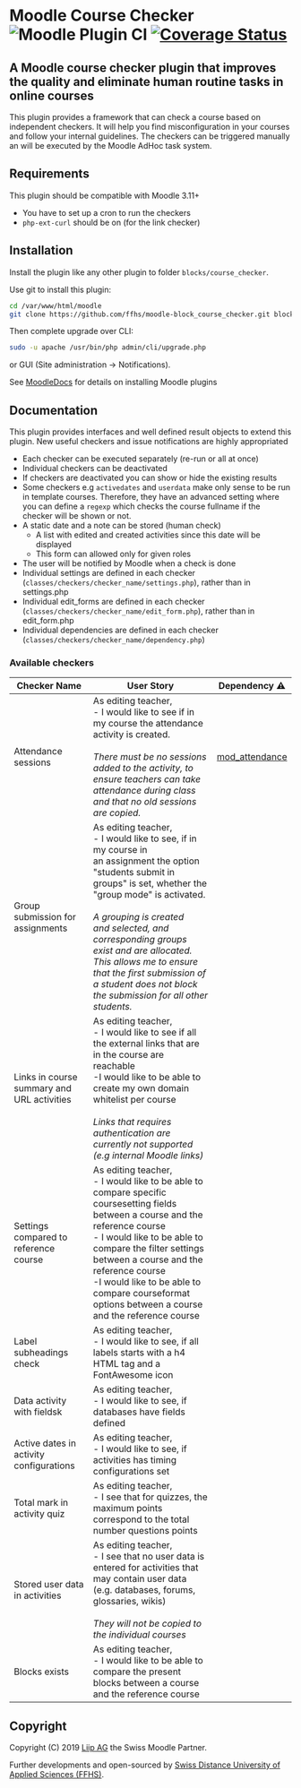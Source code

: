 # Moodle Course Checker ![Moodle Plugin CI](https://github.com/ffhs/moodle-block_course_checker/workflows/Moodle%20Plugin%20CI/badge.svg?branch=master) [![Coverage Status](https://coveralls.io/repos/github/ffhs/moodle-block_course_checker/badge.svg?branch=master)](https://coveralls.io/github/ffhs/moodle-block_course_checker?branch=master)

## A Moodle course checker plugin that improves the quality and eliminate human routine tasks in online courses

This plugin provides a framework that can check a course based on independent checkers. It will help you find misconfiguration in your courses and follow your internal guidelines.
The checkers can be triggered manually an will be executed by the Moodle AdHoc task system.

## Requirements

This plugin should be compatible with Moodle 3.11+

- You have to set up a cron to run the checkers
- `php-ext-curl` should be on (for the link checker)

## Installation

Install the plugin like any other plugin to folder `blocks/course_checker`.

Use git to install this plugin:

```bash
cd /var/www/html/moodle
git clone https://github.com/ffhs/moodle-block_course_checker.git blocks/course_checker
```

Then complete upgrade over CLI:

```bash
sudo -u apache /usr/bin/php admin/cli/upgrade.php
```

or GUI (Site administration -> Notifications).

See [MoodleDocs](https://docs.moodle.org/311/en/Installing_plugins) for details on installing Moodle plugins

## Documentation

This plugin provides interfaces and well defined result objects to extend this plugin. New useful checkers and issue notifications are highly appropriated

- Each checker can be executed separately (re-run or all at once)
- Individual checkers can be deactivated
- If checkers are deactivated you can show or hide the existing results
- Some checkers e.g `activedates` and `userdata` make only sense to be run in template courses. Therefore, they have an advanced setting where you can define a `regexp` which
  checks the course fullname if the checker will be shown or not.
- A static date and a note can be stored (human check)
    - A list with edited and created activities since this date will be displayed
    - This form can allowed only for given roles
- The user will be notified by Moodle when a check is done
- Individual settings are defined in each checker (`classes/checkers/checker_name/settings.php`), rather than in settings.php
- Individual edit_forms are defined in each checker (`classes/checkers/checker_name/edit_form.php`), rather than in edit_form.php
- Individual dependencies are defined in each checker (`classes/checkers/checker_name/dependency.php`)

### Available checkers

| Checker Name | User Story | Dependency :warning: |
|--------------|------------|----------------------|
|Attendance sessions|As editing teacher,<br>- I would like to see if in my course the attendance activity is created.<br><br><i>There must be no sessions added to the activity, to ensure teachers can take attendance during class and that no old sessions are copied.|[mod_attendance](https://moodle.org/plugins/mod_attendance)</i>|
|Group submission for assignments|As editing teacher,<br>- I would like to see, if in my course in an assignment the option "students submit in groups" is set, whether the "group mode" is activated.<br><br><i>A grouping is created and selected, and corresponding groups exist and are allocated.<br>This allows me to ensure that the first submission of a student does not block the submission for all other students.<i>| |
|Links in course summary and URL activities|As editing teacher,<br>- I would like to see if all the external links that are in the course are reachable<br>-I would like to be able to create my own domain whitelist per course<br><br><i>Links that requires authentication are currently not supported (e.g internal Moodle links)</i>| |
|Settings compared to reference course|As editing teacher,<br>- I would like to be able to compare specific coursesetting fields between a course and the reference course<br>- I would like to be able to compare the filter settings between a course and the reference course<br>-I would like to be able to compare courseformat options between a course and the reference course| |
|Label subheadings check|As editing teacher,<br>- I would like to see, if all labels starts with a h4 HTML tag and a FontAwesome icon| |
|Data activity with fieldsk|As editing teacher,<br>- I would like to see, if databases have fields defined| |
|Active dates in activity configurations|As editing teacher,<br>- I would like to see, if activities has timing configurations set| |
|Total mark in activity quiz|As editing teacher,<br>- I see that for quizzes, the maximum points correspond to the total number questions points| |
|Stored user data in activities|As editing teacher,<br>- I see that no user data is entered for activities that may contain user data (e.g. databases, forums, glossaries, wikis)<br><br><i>They will not be copied to the individual courses</i>| |
|Blocks exists|As editing teacher,<br>- I would like to be able to compare the present blocks between a course and the reference course| |

## Copyright

Copyright (C) 2019 <a href="https://www.liip.ch" target="_blank">Liip AG</a> the Swiss Moodle Partner.

Further developments and open-sourced by <a href="https://www.ffhs.ch" target="_blank">Swiss Distance University of Applied Sciences (FFHS)</a>.
